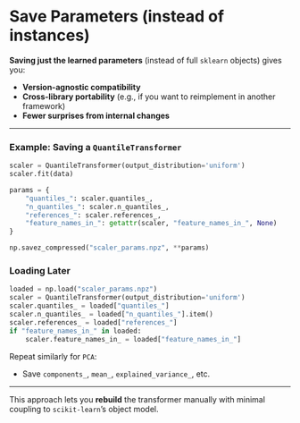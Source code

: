 # Save Parameters (instead of instances)

**Saving just the learned parameters** (instead of full `sklearn` objects) gives you:

* **Version-agnostic compatibility**
* **Cross-library portability** (e.g., if you want to reimplement in another framework)
* **Fewer surprises from internal changes**

---

### Example: Saving a `QuantileTransformer`

```python
scaler = QuantileTransformer(output_distribution='uniform')
scaler.fit(data)

params = {
    "quantiles_": scaler.quantiles_,
    "n_quantiles_": scaler.n_quantiles_,
    "references_": scaler.references_,
    "feature_names_in_": getattr(scaler, "feature_names_in_", None)
}

np.savez_compressed("scaler_params.npz", **params)
```

### Loading Later

```python
loaded = np.load("scaler_params.npz")
scaler = QuantileTransformer(output_distribution='uniform')
scaler.quantiles_ = loaded["quantiles_"]
scaler.n_quantiles_ = loaded["n_quantiles_"].item()
scaler.references_ = loaded["references_"]
if "feature_names_in_" in loaded:
    scaler.feature_names_in_ = loaded["feature_names_in_"]
```

Repeat similarly for `PCA`:

* Save `components_`, `mean_`, `explained_variance_`, etc.

---

This approach lets you **rebuild** the transformer manually with minimal coupling to `scikit-learn`’s object model.
